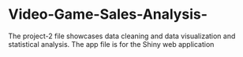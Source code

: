 # Video-Game-Sales-Analysis-
The project-2 file showcases data cleaning and data visualization and statistical analysis. 
The app file is for the Shiny web application
